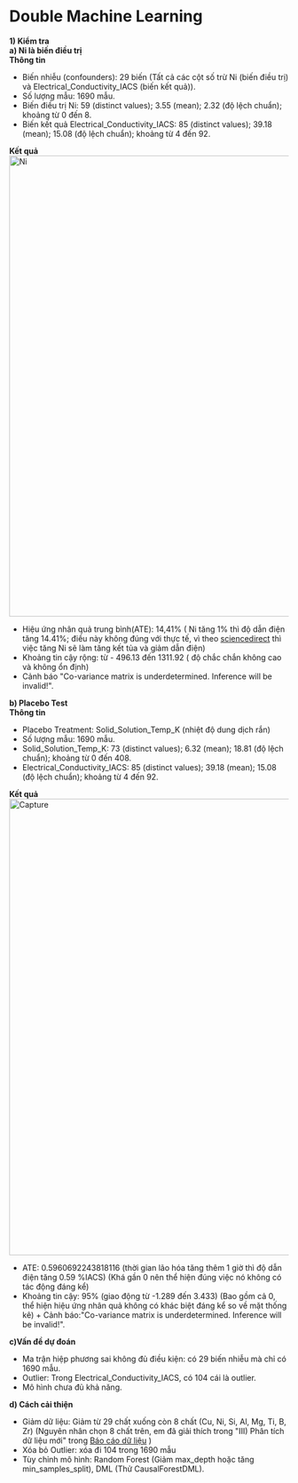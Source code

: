 # Double Machine Learning                                                          
**1) Kiểm tra**                              
**a) Ni là biến điều trị**                                                           
**Thông tin**                                                                                   
+ Biến nhiễu (confounders): 29 biến (Tất cả các cột số trừ Ni (biến điều trị) và Electrical_Conductivity_IACS (biến kết quả)).                                  
+ Số lượng mẫu: 1690 mẫu.                                                                                              
+ Biến điều trị Ni: 59 (distinct values); 3.55 (mean); 2.32 (độ lệch chuẩn); khoảng từ 0 đến 8.                                              
+ Biến kết quả Electrical_Conductivity_IACS: 85 (distinct values); 39.18 (mean); 15.08 (độ lệch chuẩn); khoảng từ 4 đến 92.
                                                                                
                                 
**Kết quả**                                                  
<img width="1613" height="830" alt="Ni" src="https://github.com/user-attachments/assets/1a1e0458-9f30-4950-a14b-c342d1344fec" />
+ Hiệu ứng nhân quả trung bình(ATE): 14,41% ( Ni tăng 1% thì độ dẫn điện tăng 14.41%; điều này không đúng với thực tế, vì theo [sciencedirect](https://www.sciencedirect.com/science/article/pii/S1003632621655292) thì việc tăng Ni sẽ làm tăng kết tủa và giảm dẫn điện)
+ Khoảng tin cậy rộng: từ - 496.13 đến 1311.92 ( độ chắc chắn không cao và không ổn định)
+ Cảnh báo "Co-variance matrix is underdetermined. Inference will be invalid!".                                          
                                                     
                                                                                    
 **b) Placebo Test**                                 
 **Thông tin**                                  
 + Placebo Treatment: Solid_Solution_Temp_K (nhiệt độ dung dịch rắn)
 + Số lượng mẫu: 1690 mẫu.
 + Solid_Solution_Temp_K: 73 (distinct values); 6.32 (mean); 18.81 (độ lệch chuẩn); khoảng từ 0 đến 408.
 + Electrical_Conductivity_IACS: 85 (distinct values); 39.18 (mean); 15.08 (độ lệch chuẩn); khoảng từ 4 đến 92.
                                                                                   
**Kết quả**                                                                          
<img width="1603" height="822" alt="Capture" src="https://github.com/user-attachments/assets/93ac33d1-cb19-46d4-a0a1-b80c6d626ed0" />                                                                              
+ ATE: 0.5960692243818116 (thời gian lão hóa tăng thêm 1 giờ thì độ dẫn điện tăng 0.59 %IACS) (Khá gần 0 nên thể hiện đúng việc nó không có tác động đáng kể)               
+ Khoảng tin cậy: 95% (giao động từ -1.289 đến 3.433)            (Bao gồm cả 0, thể hiện hiệu ứng nhân quả không có khác biệt đáng kể so về mặt thống kê)                                                            + Cảnh báo:"Co-variance matrix is underdetermined. Inference will be invalid!".                                                                                    
                                                                            
**c)Vấn đề dự đoán**                                   
+ Ma trận hiệp phương sai không đủ điều kiện: có 29 biến nhiễu mà chỉ có 1690 mẫu.
+ Outlier: Trong Electrical_Conductivity_IACS, có 104 cái là outlier.
+ Mô hình chưa đủ khả năng.                                                         
                                     
**d) Cách cải thiện**
+ Giảm dữ liệu: Giảm từ 29 chất xuống còn 8 chất (Cu, Ni, Si, Al, Mg, Ti, B, Zr) (Nguyên nhân chọn 8 chất trên, em đã giải thích trong "III) Phân tích dữ liệu mới" trong [Báo cáo dữ liệu](https://docs.google.com/document/d/10M1T0ri0ObnZa7OiIkymtEvvfM4knWlq1v-2LZeKW6w/edit?tab=t.0#heading=h.dvri5th2zbbo) ) 
+ Xóa bỏ Outlier: xóa đi 104 trong 1690 mẫu
+ Tùy chỉnh mô hình: Random Forest (Giảm max_depth hoặc tăng min_samples_split), DML (Thử CausalForestDML). 
